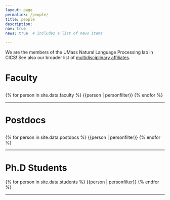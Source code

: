 ```yaml
---
layout: page
permalink: /people/
title: people
description:
nav: true
news: true  # includes a list of news items

---
```

<!-- <article>
    {% if page.news %}
      {% include news.html %}
    {% endif %}
</article> -->

<p>
  We are the members of the UMass Natural Language Processing lab in CICS!  See also our broader list of <a href="../affiliates/">multidisciplinary affiliates</a>.
</p>

<h1 style="padding-bottom:10px">Faculty</h1>

<div class="row">
  {% for person in site.data.faculty %}
    {{person | personfilter}}
  {% endfor %}
</div>


<hr>

<h1 style="padding-bottom:10px">Postdocs</h1>
<div class="row">
  {% for person in site.data.postdocs %}
    {{person | personfilter}}
  {% endfor %}
</div>

<hr>

<h1 stylep="padding-bottom:10px">Ph.D Students</h1>
<div class="row">
  {% for person in site.data.students %}
    {{person | personfilter}}
  {% endfor %}
</div>
<hr>
